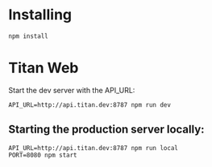 # Installing

```
npm install
```

# Titan Web

Start the dev server with the API_URL:

```
API_URL=http://api.titan.dev:8787 npm run dev
```

## Starting the production server locally:

```
API_URL=http://api.titan.dev:8787 npm run local
PORT=8080 npm start
```
